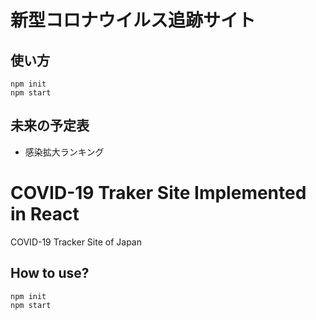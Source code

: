 # 新型コロナウイルス追跡サイト

## 使い方

```
npm init
npm start
```

## 未来の予定表

-   感染拡大ランキング

# COVID-19 Traker Site Implemented in React

COVID-19 Tracker Site of Japan

## How to use?

```
npm init
npm start
```
